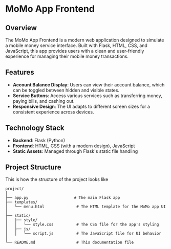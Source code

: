# MoMo App Frontend

## Overview

The MoMo App Frontend is a modern web application designed to simulate a mobile money service interface. Built with Flask, HTML, CSS, and JavaScript, this app provides users with a clean and user-friendly experience for managing their mobile money transactions.

## Features

- **Account Balance Display**: Users can view their account balance, which can be toggled between hidden and visible states.
- **Service Buttons**: Access various services such as transferring money, paying bills, and cashing out.
- **Responsive Design**: The UI adapts to different screen sizes for a consistent experience across devices.

## Technology Stack

- **Backend**: Flask (Python)
- **Frontend**: HTML, CSS (with a modern design), JavaScript
- **Static Assets**: Managed through Flask's static file handling

## Project Structure
This is how the structure of the project looks like
```
project/
│
├── app.py                    # The main Flask app
├── templates/
│   └── menu.html              # The HTML template for the MoMo app UI
│
├── static/
│   ├── style/
│   │   └── style.css          # The CSS file for the app's styling
│   ├── js/
│   │   └── script.js          # The JavaScript file for UI behavior
│
└── README.md                  # This documentation file
```
